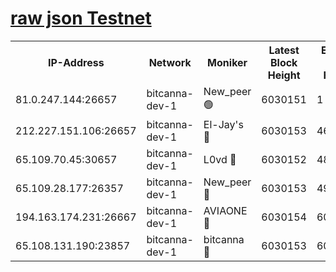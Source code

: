 [raw json Testnet](https://rpc-check.bcat.stavr.tech/bcat/rpc-bcat-result.json)
=


<table><tr><th>IP-Address</th><th>Network</th><th>Moniker</th><th>Latest Block Height</th><th>Earliest Block Height</th><th>Catching Up</th><th>Tx Index</th><th>Voting Power</th><th>Scan Time</th></tr><tr><td>81.0.247.144:26657</td><td>bitcanna-dev-1</td><td>New_peer 🟢</td><td>6030151</td><td>1</td><td>False</td><td>on</td><td>0</td><td>2024-01-18T06:46:15.500198387UTC</td></tr><tr><td>212.227.151.106:26657</td><td>bitcanna-dev-1</td><td>El-Jay's 🔴</td><td>6030153</td><td>4670391</td><td>False</td><td>on</td><td>2218164</td><td>2024-01-18T06:46:22.380851475UTC</td></tr><tr><td>65.109.70.45:30657</td><td>bitcanna-dev-1</td><td>L0vd 🔴</td><td>6030152</td><td>4828155</td><td>False</td><td>on</td><td>7920</td><td>2024-01-18T06:46:15.873216778UTC</td></tr><tr><td>65.109.28.177:26357</td><td>bitcanna-dev-1</td><td>New_peer 🔴</td><td>6030153</td><td>4952911</td><td>False</td><td>on</td><td>2237067</td><td>2024-01-18T06:46:22.745952845UTC</td></tr><tr><td>194.163.174.231:26667</td><td>bitcanna-dev-1</td><td>AVIAONE 🔴</td><td>6030154</td><td>6025001</td><td>False</td><td>on</td><td>1949865</td><td>2024-01-18T06:46:29.530132318UTC</td></tr><tr><td>65.108.131.190:23857</td><td>bitcanna-dev-1</td><td>bitcanna 🔴</td><td>6030153</td><td>6026153</td><td>False</td><td>off</td><td>82269</td><td>2024-01-18T06:46:23.124149994UTC</td></tr></table>
